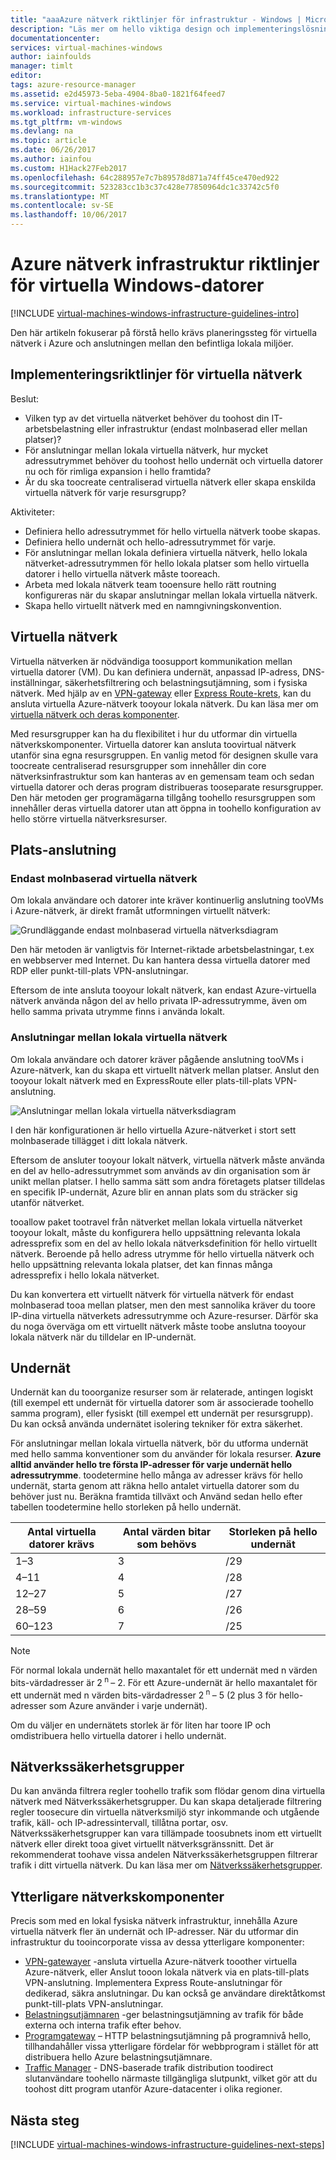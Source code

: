 ```yaml
---
title: "aaaAzure nätverk riktlinjer för infrastruktur - Windows | Microsoft Docs"
description: "Läs mer om hello viktiga design och implementeringslösning riktlinjer för att distribuera virtuella nätverk i Azure infrastrukturtjänster."
documentationcenter: 
services: virtual-machines-windows
author: iainfoulds
manager: timlt
editor: 
tags: azure-resource-manager
ms.assetid: e2d45973-5eba-4904-8ba0-1821f64feed7
ms.service: virtual-machines-windows
ms.workload: infrastructure-services
ms.tgt_pltfrm: vm-windows
ms.devlang: na
ms.topic: article
ms.date: 06/26/2017
ms.author: iainfou
ms.custom: H1Hack27Feb2017
ms.openlocfilehash: 64c288957e7c7b89578d871a74ff45ce470ed922
ms.sourcegitcommit: 523283cc1b3c37c428e77850964dc1c33742c5f0
ms.translationtype: MT
ms.contentlocale: sv-SE
ms.lasthandoff: 10/06/2017
---
```

# <a name="azure-networking-infrastructure-guidelines-for-windows-vms"></a>Azure nätverk infrastruktur riktlinjer för virtuella Windows-datorer 

[!INCLUDE [virtual-machines-windows-infrastructure-guidelines-intro](../../../includes/virtual-machines-windows-infrastructure-guidelines-intro.md)]

Den här artikeln fokuserar på förstå hello krävs planeringssteg för virtuella nätverk i Azure och anslutningen mellan den befintliga lokala miljöer.

## <a name="implementation-guidelines-for-virtual-networks"></a>Implementeringsriktlinjer för virtuella nätverk
Beslut:

* Vilken typ av det virtuella nätverket behöver du toohost din IT-arbetsbelastning eller infrastruktur (endast molnbaserad eller mellan platser)?
* För anslutningar mellan lokala virtuella nätverk, hur mycket adressutrymmet behöver du toohost hello undernät och virtuella datorer nu och för rimliga expansion i hello framtida?
* Är du ska toocreate centraliserad virtuella nätverk eller skapa enskilda virtuella nätverk för varje resursgrupp?

Aktiviteter:

* Definiera hello adressutrymmet för hello virtuella nätverk toobe skapas.
* Definiera hello undernät och hello-adressutrymmet för varje.
* För anslutningar mellan lokala definiera virtuella nätverk, hello lokala nätverket-adressutrymmen för hello lokala platser som hello virtuella datorer i hello virtuella nätverk måste tooreach.
* Arbeta med lokala nätverk team tooensure hello rätt routning konfigureras när du skapar anslutningar mellan lokala virtuella nätverk.
* Skapa hello virtuellt nätverk med en namngivningskonvention.

## <a name="virtual-networks"></a>Virtuella nätverk
Virtuella nätverken är nödvändiga toosupport kommunikation mellan virtuella datorer (VM). Du kan definiera undernät, anpassad IP-adress, DNS-inställningar, säkerhetsfiltrering och belastningsutjämning, som i fysiska nätverk. Med hjälp av en [VPN-gateway](../../vpn-gateway/vpn-gateway-about-vpngateways.md) eller [Express Route-krets](../../expressroute/expressroute-introduction.md), kan du ansluta virtuella Azure-nätverk tooyour lokala nätverk. Du kan läsa mer om [virtuella nätverk och deras komponenter](../../virtual-network/virtual-networks-overview.md).

Med resursgrupper kan ha du flexibilitet i hur du utformar din virtuella nätverkskomponenter. Virtuella datorer kan ansluta toovirtual nätverk utanför sina egna resursgruppen. En vanlig metod för designen skulle vara toocreate centraliserad resursgrupper som innehåller din core nätverksinfrastruktur som kan hanteras av en gemensam team och sedan virtuella datorer och deras program distribueras tooseparate resursgrupper. Den här metoden ger programägarna tillgång toohello resursgruppen som innehåller deras virtuella datorer utan att öppna in toohello konfiguration av hello större virtuella nätverksresurser.

## <a name="site-connectivity"></a>Plats-anslutning
### <a name="cloud-only-virtual-networks"></a>Endast molnbaserad virtuella nätverk
Om lokala användare och datorer inte kräver kontinuerlig anslutning tooVMs i Azure-nätverk, är direkt framåt utformningen virtuellt nätverk:

![Grundläggande endast molnbaserad virtuella nätverksdiagram](./media/infrastructure-networking-guidelines/vnet01.png)

Den här metoden är vanligtvis för Internet-riktade arbetsbelastningar, t.ex en webbserver med Internet. Du kan hantera dessa virtuella datorer med RDP eller punkt-till-plats VPN-anslutningar.

Eftersom de inte ansluta tooyour lokalt nätverk, kan endast Azure-virtuella nätverk använda någon del av hello privata IP-adressutrymme, även om hello samma privata utrymme finns i använda lokalt.

### <a name="cross-premises-virtual-networks"></a>Anslutningar mellan lokala virtuella nätverk
Om lokala användare och datorer kräver pågående anslutning tooVMs i Azure-nätverk, kan du skapa ett virtuellt nätverk mellan platser.  Anslut den tooyour lokalt nätverk med en ExpressRoute eller plats-till-plats VPN-anslutning.

![Anslutningar mellan lokala virtuella nätverksdiagram](./media/infrastructure-networking-guidelines/vnet02.png)

I den här konfigurationen är hello virtuella Azure-nätverket i stort sett molnbaserade tillägget i ditt lokala nätverk.

Eftersom de ansluter tooyour lokalt nätverk, virtuella nätverk måste använda en del av hello-adressutrymmet som används av din organisation som är unikt mellan platser. I hello samma sätt som andra företagets platser tilldelas en specifik IP-undernät, Azure blir en annan plats som du sträcker sig utanför nätverket.

tooallow paket tootravel från nätverket mellan lokala virtuella nätverket tooyour lokalt, måste du konfigurera hello uppsättning relevanta lokala adressprefix som en del av hello lokala nätverksdefinition för hello virtuellt nätverk. Beroende på hello adress utrymme för hello virtuella nätverk och hello uppsättning relevanta lokala platser, det kan finnas många adressprefix i hello lokala nätverket.

Du kan konvertera ett virtuellt nätverk för virtuella nätverk för endast molnbaserad tooa mellan platser, men den mest sannolika kräver du toore IP-dina virtuella nätverkets adressutrymme och Azure-resurser. Därför ska du noga överväga om ett virtuellt nätverk måste toobe anslutna tooyour lokala nätverk när du tilldelar en IP-undernät.

## <a name="subnets"></a>Undernät
Undernät kan du tooorganize resurser som är relaterade, antingen logiskt (till exempel ett undernät för virtuella datorer som är associerade toohello samma program), eller fysiskt (till exempel ett undernät per resursgrupp). Du kan också använda undernätet isolering tekniker för extra säkerhet.

För anslutningar mellan lokala virtuella nätverk, bör du utforma undernät med hello samma konventioner som du använder för lokala resurser. **Azure alltid använder hello tre första IP-adresser för varje undernät hello adressutrymme**. toodetermine hello många av adresser krävs för hello undernät, starta genom att räkna hello antalet virtuella datorer som du behöver just nu. Beräkna framtida tillväxt och Använd sedan hello efter tabellen toodetermine hello storleken på hello undernät.

| Antal virtuella datorer krävs | Antal värden bitar som behövs | Storleken på hello undernät |
| --- | --- | --- |
| 1–3 |3 |/29 |
| 4–11 |4 |/28 |
| 12–27 |5 |/27 |
| 28–59 |6 |/26 |
| 60–123 |7 |/25 |

> [!NOTE]
> För normal lokala undernät hello maxantalet för ett undernät med n värden bits-värdadresser är 2<sup> n </sup> – 2. För ett Azure-undernät är hello maxantalet för ett undernät med n värden bits-värdadresser 2<sup> n </sup> – 5 (2 plus 3 för hello-adresser som Azure använder i varje undernät).
> 
> 

Om du väljer en undernätets storlek är för liten har toore IP och omdistribuera hello virtuella datorer i hello undernät.

## <a name="network-security-groups"></a>Nätverkssäkerhetsgrupper
Du kan använda filtrera regler toohello trafik som flödar genom dina virtuella nätverk med Nätverkssäkerhetsgrupper. Du kan skapa detaljerade filtrering regler toosecure din virtuella nätverksmiljö styr inkommande och utgående trafik, käll- och IP-adressintervall, tillåtna portar, osv. Nätverkssäkerhetsgrupper kan vara tillämpade toosubnets inom ett virtuellt nätverk eller direkt tooa givet virtuellt nätverksgränssnitt. Det är rekommenderat toohave vissa andelen Nätverkssäkerhetsgruppen filtrerar trafik i ditt virtuella nätverk. Du kan läsa mer om [Nätverkssäkerhetsgrupper](../../virtual-network/virtual-networks-nsg.md).

## <a name="additional-network-components"></a>Ytterligare nätverkskomponenter
Precis som med en lokal fysiska nätverk infrastruktur, innehålla Azure virtuella nätverk fler än undernät och IP-adresser. När du utformar din infrastruktur du tooincorporate vissa av dessa ytterligare komponenter:

* [VPN-gatewayer](../../vpn-gateway/vpn-gateway-about-vpngateways.md) -ansluta virtuella Azure-nätverk tooother virtuella Azure-nätverk, eller Anslut tooon lokala nätverk via en plats-till-plats VPN-anslutning. Implementera Express Route-anslutningar för dedikerad, säkra anslutningar. Du kan också ge användare direktåtkomst punkt-till-plats VPN-anslutningar.
* [Belastningsutjämnaren](../../load-balancer/load-balancer-overview.md) -ger belastningsutjämning av trafik för både externa och interna trafik efter behov.
* [Programgateway](../../application-gateway/application-gateway-introduction.md) – HTTP belastningsutjämning på programnivå hello, tillhandahåller vissa ytterligare fördelar för webbprogram i stället för att distribuera hello Azure belastningsutjämnare.
* [Traffic Manager](../../traffic-manager/traffic-manager-overview.md) - DNS-baserade trafik distribution toodirect slutanvändare toohello närmaste tillgängliga slutpunkt, vilket gör att du toohost ditt program utanför Azure-datacenter i olika regioner.

## <a name="next-steps"></a>Nästa steg
[!INCLUDE [virtual-machines-windows-infrastructure-guidelines-next-steps](../../../includes/virtual-machines-windows-infrastructure-guidelines-next-steps.md)]

